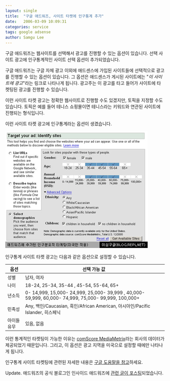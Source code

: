 ```yaml
---
layout: single
title:  "구글 애드워즈, 사이트 타켓에 인구통계 추가"
date:   2006-03-09 10:09:31
categories: service
tags: google adsense
author: Samgu Lee
---
```

구글 애드워즈는 웹사이트를 선택해서 광고를 진행할 수 있는 옵션이 있습니다. 선택 사이트 광고에 인구통계적인 사이트 선택 옵션이 추가되었습니다.

구글 애드워즈는 구글 자체 광고 이외에 애드센스에 가입된 사이트들에 선택적으로 광고를 진행할 수 있는 옵션이 있습니다. 그 옵션은 애드센스가 게시된 사이트에는 "*이 사이트에 광고*"라는 링크로 나타나게 됩니다. 광고주는 이 광고를 타고 들어가 사이트에 타켓팅된 광고를 진행할 수 있습니다.

이런 사이트 타켓 광고는 정확한 웹사이트로 진행할 수도 있겠지만, 토픽을 지정할 수도 있습니다. 토픽은 예를 들어 테니스 쇼핑몰이면 테니스라는 키워드와 연관된 사이트에 진행되는 형식입니다.

이런 사이트 타켓 광고에 인구통계라는 옵션이 생겼습니다.

![구글 애드워즈의 인구통계 사이트 타켓광고](/assets/adwords_demographics.jpg)

인구통계 사이트 타켓 광고는 다음과 같은 옵션으로 설정할 수 있습니다.

| 옵션      | 선택 가능 값 |
| ----------- | ----------- |
| 성별      | 남자, 여자       |
| 나이   | 18-24, 25-34, 35-44 , 45-54, 55-64, 65+        |
| 년소득   | 0- 14,999, 15,000- 24,999, 25,000- 39,999 , 40,000- 59,999, 60,000- 74,999, 75,000- 99,999, 100,000+        |
| 민족성   | Any, 백인/Caucasian, 흑인/African American, 아시아인/Pacific Islander, 히스페닉        |
| 아이들 유무   | 있음, 없음        |

이런 통계적인 타켓팅이 가능한 이유는 [comScore MediaMetrix](http://www.comscore.com/)라는 회사의 데이터가 제공되었기 때문입니다. 그리고, 이 옵션은 광고 지역을 미국으로 설정할 때에만 나타나게 됩니다.

인구통계 사이트 타켓팅에 관련된 자세한 내용은 [구글 도움말을 참고](https://adwords.google.com/support/bin/answer.py?answer=33743)하세요.

Update. 애드워즈의 공식 블로그인 인사이드 애드워즈에 [관련 글이 포스팅](http://adwords.blogspot.com/2006/03/new-demographic-site-selection.html)되었습니다.
